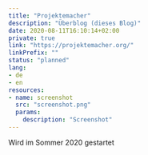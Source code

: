```yaml
---
title: "Projektemacher"
description: "Überblog (dieses Blog)"
date: 2020-08-11T16:10:14+02:00
private: true
link: "https://projektemacher.org/"
linkPrefix: ""
status: "planned"
lang:
- de
- en
resources:
- name: screenshot
  src: "screenshot.png"
  params:
    description: "Screenshot"
---
```

Wird im Sommer 2020 gestartet
